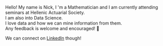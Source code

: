 Hello!
My name is Nick, I 'm a Mathematician and I am currently attending seminars at Hellenic Actuarial Society.\
I am also into Data Science.\
I love data and how we can mine information from them.\
Any feedback is welcome and encouraged! 🙂

We can connect on [LinkedIn](https://www.linkedin.com/in/nschizas12/) though!
